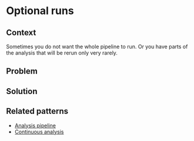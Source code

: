 # Optional runs

## Context
Sometimes you do not want the whole pipeline to run. Or you have parts of the analysis that will be rerun only very rarely.

## Problem

## Solution

## Related patterns
* [Analysis pipeline](data-analysis-pipeline)
* [Continuous analysis](continuous-analysis.md)

